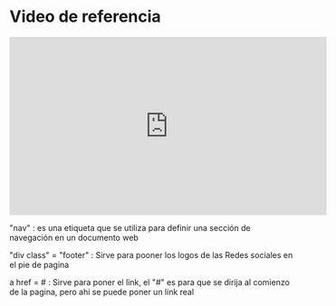 # Video de referencia

<iframe width="560" height="315" src="https://www.youtube.com/embed/oWmOqxIanjk?si=5-d7lzG1Y7dDdOUq" title="YouTube video player" frameborder="0" allow="accelerometer; autoplay; clipboard-write; encrypted-media; gyroscope; picture-in-picture; web-share" allowfullscreen></iframe>

"nav" :  es una etiqueta que se utiliza para definir una sección de navegación en un documento web

"div class" = "footer" : Sirve para pooner los logos de las Redes sociales en el pie de pagina

a href = # : Sirve para poner el link, el "#" es para que se dirija al comienzo de la pagina, pero ahi se puede poner un link real

